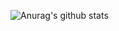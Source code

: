 ![Anurag's github stats](https://github-readme-stats.vercel.app/api?username=sqshada&count_private=true)
